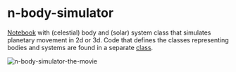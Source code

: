# n-body-simulator
[Notebook](https://github.com/magnushelliesen/n-body-simulator/blob/main/n-body-simulator.ipynb) with (celestial) body and (solar) system class that simulates planetary movement in 2d or 3d.
Code that defines the classes representing bodies and systems are found in a separate [class](https://github.com/magnushelliesen/n-body-simulator/blob/main/physics/physics.py).

![n-body-simulator-the-movie](https://github.com/magnushelliesen/n-body-simulator/assets/104299371/49e6c407-4774-46a4-a138-38958fd881dd)
